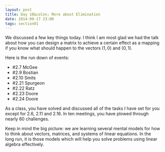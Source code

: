 ```yaml
---
layout: post
title: Day 10&colon; More about Elimination
date: 2014-09-17 23:00
tags: section01
---
```


We discussed a few key things today. I think I am most glad we had the talk about
how you can design a matrix to achieve a certain effect as a mapping if you
know what should happen to the vectors $(1,0)$ and $(0,1)$.

Here is the run down of events:

  * \#2.7 McGee
  * \#2.9 Bostian
  * \#2.10 Smits
  * \#2.21 Spurgeon
  * \#2.22 Ratz
  * \#2.23 Doore
  * \#2.24 Doore

As a class, you have solved and discussed all of the tasks I have set for you
except for 2.6, 2.11 and 2.16. In ten meetings, you have plowed through nearly
60 challenges.

Keep in mind the big picture: we are learning several mental models for how to
think about vectors, matrices, and systems of linear equations. In the long run,
it is those models which will help you solve problems using linear algebra
effectively.
